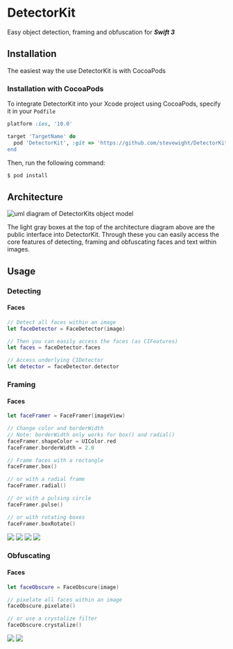 # DetectorKit
Easy object detection, framing and obfuscation for **_Swift 3_**

## Installation
The easiest way the use DetectorKit is with CocoaPods

### Installation with CocoaPods
To integrate DetectorKit into your Xcode project using CocoaPods, specify it in your `Podfile`

```ruby
platform :ios, '10.0'

target 'TargetName' do
  pod 'DetectorKit', :git => 'https://github.com/stevewight/DetectorKit.git
end
```

Then, run the following command:

```bash
$ pod install
```


## Architecture

![uml diagram of DetectorKits object model](https://github.com/stevewight/DetectorKit/blob/master/images/v002-architecture.png)

The light gray boxes at the top of the architecture diagram above are the public interface into DetectorKit.  Through these you can easily access the core features of detecting, framing and obfuscating faces and text within images.

## Usage

### Detecting
#### Faces
```swift
// Detect all faces within an image
let faceDetector = FaceDetector(image)

// Then you can easily access the faces (as CIFeatures)
let faces = faceDetector.faces

// Access underlying CIDetector
let detector = faceDetector.detector
```

### Framing
#### Faces
```swift
let faceFramer = FaceFramer(imageView)

// Change color and borderWidth 
// Note: borderWidth only works for box() and radial()
faceFramer.shapeColor = UIColor.red
faceFramer.borderWidth = 2.0

// Frame faces with a rectangle
faceFramer.box()

// or with a radial frame
faceFramer.radial()

// or with a pulsing circle
faceFramer.pulse()

// or with rotating boxes
faceFramer.boxRotate()
```
![](https://github.com/stevewight/DetectorKit/blob/master/images/box-frame.gif)
![](https://github.com/stevewight/DetectorKit/blob/master/images/radial-frame.gif)
![](https://github.com/stevewight/DetectorKit/blob/master/images/pulse-frame.gif)
![](https://github.com/stevewight/DetectorKit/blob/master/images/box-rotate-frame.gif)

### Obfuscating
#### Faces
```swift
let faceObscure = FaceObscure(image)

// pixelate all faces within an image
faceObscure.pixelate()

// or use a crystalize filter
faceObscure.crystalize()
```
![](https://github.com/stevewight/DetectorKit/blob/master/images/pixelate.png)
![](https://github.com/stevewight/DetectorKit/blob/master/images/crystalize.png)

